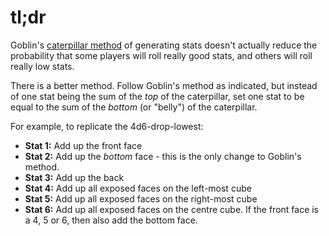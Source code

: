 tl;dr
============================

Goblin's [caterpillar method](https://goblinshenchman.wordpress.com/2020/08/15/caterpillar-method-for-character-stat-generation/) of generating stats doesn't actually reduce the probability that some players will roll really good stats, and others will roll really low stats.

There is a better method. Follow Goblin's method as indicated, but instead of one stat being the sum of the *top* of the caterpillar, set one stat to be equal to the sum of the *bottom* (or "belly") of the caterpillar.

For example, to replicate the 4d6-drop-lowest:

* **Stat 1:** Add up the front face
* **Stat 2:** Add up the *bottom* face - this is the only change to Goblin's method.
* **Stat 3:** Add up the back 
* **Stat 4:** Add up all exposed faces on the left-most cube
* **Stat 5:** Add up all exposed faces on the right-most cube
* **Stat 6:** Add up all exposed faces on the centre cube. If the front face is a 4, 5 or 6, then also add the bottom face.